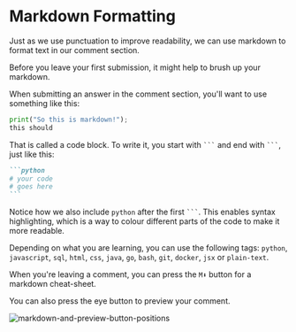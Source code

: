 # Markdown Formatting

Just as we use punctuation to improve readability, we can use markdown to format text in our comment section.

Before you leave your first submission, it might help to brush up your markdown.

When submitting an answer in the comment section, you'll want to use something like this:

```py
print("So this is markdown!");
this should  
```

That is called a code block. To write it, you start with ` ``` ` and end with ` ``` `, just like this:

``````md
```python
# your code
# goes here
```
``````

Notice how we also include `python` after the first ` ``` `. This enables syntax highlighting, which is a way to colour different parts of the code to make it more readable.

Depending on what you are learning, you can use the following tags: `python`, `javascript`, `sql`, `html`, `css`, `java`, `go`, `bash`, `git`, `docker`, `jsx` or `plain-text`.

When you're leaving a comment, you can press the `M⬇` button for a markdown cheat-sheet.

You can also press the eye button to preview your comment.

![markdown-and-preview-button-positions](https://img.enkipro.com/a92eef7bc6e5ad805e04d5c1e240924b.gif)
